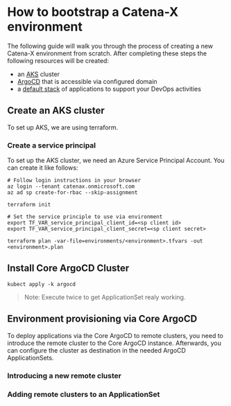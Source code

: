 # How to bootstrap a Catena-X environment

The following guide will walk you through the process of creating a new Catena-X environment from scratch.
After completing these steps the following resources will be created:

- an [AKS](https://azure.microsoft.com/en-gb/services/kubernetes-service/#overview) cluster
- [ArgoCD](https://argoproj.github.io/cd/) that is accessible via configured domain
- a [default stack](./apps) of applications to support your DevOps activities 


## Create an AKS cluster 

To set up AKS, we are using terraform.


### Create a service principal

To set up the AKS cluster, we need an Azure Service Principal Account. You can create it like follows:

```shell
# Follow login instructions in your browser
az login --tenant catenax.onmicrosoft.com
az ad sp create-for-rbac --skip-assignment
```

```shell
terraform init

# Set the service principle to use via environment
export TF_VAR_service_principal_client_id=<sp client id>
export TF_VAR_service_principal_client_secret=<sp client secret>

terraform plan -var-file=environments/<environment>.tfvars -out <environment>.plan
```


## Install Core ArgoCD Cluster

`kubect apply -k argocd`
> Note: Execute twice to get ApplicationSet realy working.


## Environment provisioning via Core ArgoCD

To deploy applications via the Core ArgoCD to remote clusters, you need to introduce the remote cluster to the
Core ArgoCD instance. Afterwards, you can configure the cluster as destination in the needed ArgoCD ApplicationSets.

### Introducing a new remote cluster

### Adding remote clusters to an ApplicationSet